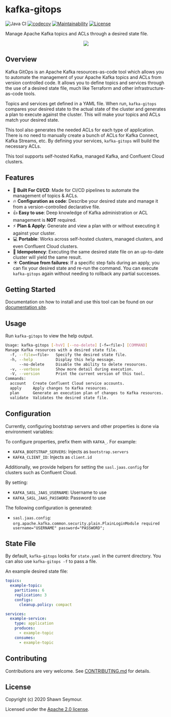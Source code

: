 # kafka-gitops

![Java CI](https://github.com/AlexMiroshnikov/kafka-gitops/workflows/Java%20CI/badge.svg)
[![codecov](https://codecov.io/gh/AlexMiroshnikov/kafka-gitops/branch/base-on-release-0u2u15/graph/badge.svg?token=EYWFVMAV3K)](https://codecov.io/gh/AlexMiroshnikov/kafka-gitops)
[![Maintainability](https://api.codeclimate.com/v1/badges/373371aac3f69c292031/maintainability)](https://codeclimate.com/github/devshawn/kafka-gitops/maintainability)
[![License](https://img.shields.io/badge/License-Apache%202.0-blue.svg)](LICENSE)

Manage Apache Kafka topics and ACLs through a desired state file.

<p align="center">
    <img src="https://i.imgur.com/jnDwYp8.png"/>
</p>

## Overview

Kafka GitOps is an Apache Kafka resources-as-code tool which allows you to automate the management of your Apache Kafka topics and ACLs from version controlled code. It allows you to define topics and services through the use of a desired state file, much like Terraform and other infrastructure-as-code tools.

Topics and services get defined in a YAML file. When run, `kafka-gitops` compares your desired state to the actual state of the cluster and generates a plan to execute against the cluster. This will make your topics and ACLs match your desired state.

This tool also generates the needed ACLs for each type of application. There is no need to manually create a bunch of ACLs for Kafka Connect, Kafka Streams, etc. By defining your services, `kafka-gitops` will build the necessary ACLs.

This tool supports self-hosted Kafka, managed Kafka, and Confluent Cloud clusters.

## Features

- 🚀  **Built For CI/CD**: Made for CI/CD pipelines to automate the management of topics & ACLs.
- 🔥  **Configuration as code**: Describe your desired state and manage it from a version-controlled declarative file.
- 👍  **Easy to use**: Deep knowledge of Kafka administration or ACL management is **NOT** required. 
- ⚡️️  **Plan & Apply**: Generate and view a plan with or without executing it against your cluster.
- 💻  **Portable**: Works across self-hosted clusters, managed clusters, and even Confluent Cloud clusters.
- 🦄  **Idempotency**: Executing the same desired state file on an up-to-date cluster will yield the same result.
- ☀️  **Continue from failures**: If a specific step fails during an apply, you can fix your desired state and re-run the command. You can execute `kafka-gitops` again without needing to rollback any partial successes.

## Getting Started

Documentation on how to install and use this tool can be found on our [documentation site][documentation].

## Usage

Run `kafka-gitops` to view the help output.

```bash
Usage: kafka-gitops [-hvV] [--no-delete] [-f=<file>] [COMMAND]
Manage Kafka resources with a desired state file.
  -f, --file=<file>   Specify the desired state file.
  -h, --help          Display this help message.
      --no-delete     Disable the ability to delete resources.
  -v, --verbose       Show more detail during execution.
  -V, --version       Print the current version of this tool.
Commands:
  account   Create Confluent Cloud service accounts.
  apply     Apply changes to Kafka resources.
  plan      Generate an execution plan of changes to Kafka resources.
  validate  Validates the desired state file.
```

## Configuration

Currently, configuring bootstrap servers and other properties is done via environment variables:

To configure properties, prefix them with `KAFKA_`. For example:

* `KAFKA_BOOTSTRAP_SERVERS`: Injects as `bootstrap.servers`
* `KAFKA_CLIENT_ID`: Injects as `client.id`

Additionally, we provide helpers for setting the `sasl.jaas.config` for clusters such as Confluent Cloud.

By setting:

* `KAFKA_SASL_JAAS_USERNAME`: Username to use
* `KAFKA_SASL_JAAS_PASSWORD`: Password to use

The following configuration is generated:

* `sasl.jaas.config`: `org.apache.kafka.common.security.plain.PlainLoginModule required username="USERNAME" password="PASSWORD";`

## State File

By default, `kafka-gitops` looks for `state.yaml` in the current directory. You can also use `kafka-gitops -f` to pass a file.

An example desired state file:

```yaml
topics:
  example-topic:
    partitions: 6
    replication: 3
    configs:
      cleanup.policy: compact

services:
  example-service:
    type: application
    produces:
      - example-topic
    consumes:
      - example-topic
```

## Contributing

Contributions are very welcome. See [CONTRIBUTING.md][contributing] for details.

## License

Copyright (c) 2020 Shawn Seymour.

Licensed under the [Apache 2.0 license][license].

[documentation]: https://devshawn.github.io/kafka-gitops
[contributing]: ./CONTRIBUTING.md
[license]: ./LICENSE